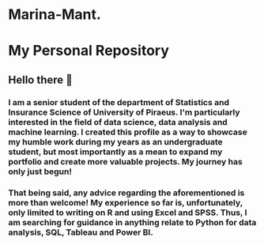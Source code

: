 # Marina-Mant.
# My Personal Repository
## Hello there 👋
### I am a senior student of the department of Statistics and Insurance Science of University of Piraeus. I'm particularly interested in the field of data science, data analysis and machine learning. I created this profile as a way to showcase my humble work during my years as an undergraduate student, but most importantly as a mean to expand my portfolio and create more valuable projects. My journey has only just begun!
### That being said, any advice regarding the aforementioned is more than welcome! My experience so far is, unfortunately, only limited to writing on R and using Excel and SPSS. Thus, I am searching for guidance in anything relate to Python for data analysis, SQL, Tableau and Power BI.
